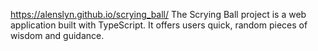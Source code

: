https://alenslyn.github.io/scrying_ball/
The Scrying Ball project is a web application built with TypeScript. It offers users quick, random pieces of wisdom and guidance.
